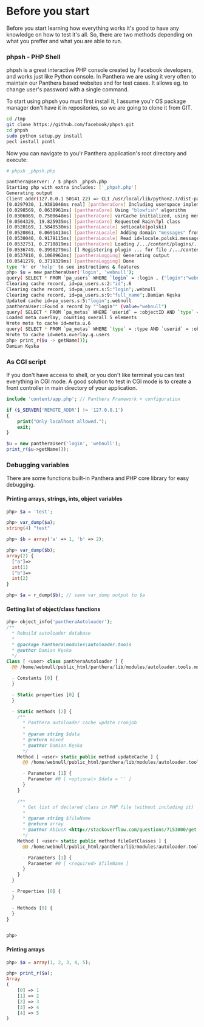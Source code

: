 Before you start
================

Before you start learning how everything works it's good to have any knowledge on how to test it's all.
So, there are two methods depending on what you preffer and what you are able to run.

### phpsh - PHP Shell

phpsh is a great interactive PHP console created by Facebook developers, and works just like Python console.
In Panthera we are using it very often to maintain our Panthera based websites and for test cases. It allows eg. to change user's password with a single command.

To start using phpsh you must first install it, I assume you'r OS package manager don't have it in repositories, so we are going to clone it from GIT.

```bash
cd /tmp
git clone https://github.com/facebook/phpsh.git
cd phpsh
sudo python setup.py install
pecl install pcntl
```

Now you can navigate to you'r Panthera application's root directory and execute:

```bash
# phpsh _phpsh.php
```

```bash
panthera@server: / $ phpsh _phpsh.php 
Starting php with extra includes: ['_phpsh.php']
Generating output
Client addr(127.0.0.1 50141 22) => CLI /usr/local/lib/python2.7/dist-packages/phpsh/phpsh.php
[0.0297930, 1.9381046ms real] [pantheraCore] Including userspace implementation of password hashing
[0.0298569, 0.0638961ms] [pantheraCore] Using "blowfish" algorithm
[0.0306069, 0.7500648ms] [pantheraCore] varCache initialized, using memcached
[0.0504329, 19.825935ms] [pantheraCore] Requested Rain\Tpl class
[0.0520169, 1.5840530ms] [pantheraLocale] setLocale(polski)
[0.0520861, 0.0691413ms] [pantheraLocale] Adding domain "messages" from /.../content/locales/polski
[0.0530040, 0.9179115ms] [pantheraLocale] Read id=locale.polski.messages from cache
[0.0532751, 0.2710819ms] [pantheraCore] Loading /.../content/plugins/... plugin
[0.0536749, 0.3998279ms] [] Registering plugin ... for file /.../content/plugins/.../plugin.php, key=...
[0.0537810, 0.1060962ms] [pantheraLogging] Generating output
[0.0541279, 0.3719329ms] [pantheraLogging] Done
type 'h' or 'help' to see instructions & features
php> $u = new pantheraUser('login', 'webnull');
query( SELECT * FROM `pa_users` WHERE `login` = :login , {"login":"webnull"} )
Clearing cache record, id=pa_users.s:2:"id";.6
Clearing cache record, id=pa_users.s:5:"login";.webnull
Clearing cache record, id=pa_users.s:9:"full_name";.Damian Kęska
Updated cache id=pa_users.s:5:"login";.webnull
pantheraUser::Found a record by ""login"" (value="webnull")
query( SELECT * FROM `pa_metas` WHERE `userid` = :objectID AND `type` = :type , {"objectID":"6","type":"u"} )
Loaded meta overlay, counting overall 5 elements
Wrote meta to cache id=meta.u.6
query( SELECT * FROM `pa_metas` WHERE `type` = :type AND `userid` = :objectID , {"type":"g","objectID":"users"} )
Wrote to cache id=meta.overlay.g.users
php> print_r($u -> getName());
Damian Kęska
```

### As CGI script

If you don't have access to shell, or you don't like terminal you can test everything in CGI mode.
A good solution to test in CGI mode is to create a front controller in main directory of your application.

```php
include 'content/app.php'; // Panthera Framework + configuration

if ($_SERVER['REMOTE_ADDR'] != '127.0.0.1')
{
    print("Only localhost allowed.");
    exit;
}

$u = new pantheraUser('login', 'webnull');
print_r($u->getName());
```

### Debugging variables

There are some functions built-in Panthera and PHP core library for easy debugging.

#### Printing arrays, strings, ints, object variables

```php
php> $a = 'test';

php> var_dump($a);
string(4) "test"

php> $b = array('a' => 1, 'b' => 2);

php> var_dump($b);
array(2) {
  ["a"]=>
  int(1)
  ["b"]=>
  int(2)
}

php> $a = r_dump($b); // save var_dump output to $a
```

#### Getting list of object/class functions

```php
php> object_info('pantheraAutoloader');
/**
  * Rebuild autoloader database                                                                                                                      
  *                                                                                                                                                  
  * @package Panthera\modules\autoloader.tools                                                                                                       
  * @author Damian Kęska                                                                                                                             
  */                                                                                                                                                 
Class [ <user> class pantheraAutoloader ] {                                                                                                          
  @@ /home/webnull/public_html/panthera/lib/modules/autoloader.tools.module.php 17-117                                                               

  - Constants [0] {                                                                                                                                  
  }                                                                                                                                                  

  - Static properties [0] {                                                                                                                          
  }                                                                                                                                                  

  - Static methods [2] {                                                                                                                             
    /**                                                                                                                                              
      * Panthera autoloader cache update cronjob                                                                                                     
      *                                                                                                                                              
      * @param string $data                                                                                                                          
      * @return mixed                                                                                                                                
      * @author Damian Kęska                                                                                                                         
      */                                                                                                                                             
    Method [ <user> static public method updateCache ] {                                                                                             
      @@ /home/webnull/public_html/panthera/lib/modules/autoloader.tools.module.php 27 - 76                                                          

      - Parameters [1] {                                                                                                                             
        Parameter #0 [ <optional> $data = '' ]                                                                                                       
      }                                                                                                                                              
    }                                                                                                                                                

    /**                                                                                                                                              
      * Get list of declared class in PHP file (without including it)
      *
      * @param string $fileName
      * @return array 
      * @author AbiusX <http://stackoverflow.com/questions/7153000/get-class-name-from-file>
      */
    Method [ <user> static public method fileGetClasses ] {
      @@ /home/webnull/public_html/panthera/lib/modules/autoloader.tools.module.php 86 - 116

      - Parameters [1] {
        Parameter #0 [ <required> $fileName ]
      }
    }
  }

  - Properties [0] {
  }

  - Methods [0] {
  }
}


php> 
```

#### Printing arrays

```php
php> $a = array(1, 2, 3, 4, 5);

php> print_r($a);
Array
(
    [0] => 1
    [1] => 2
    [2] => 3
    [3] => 4
    [4] => 5
)
```
